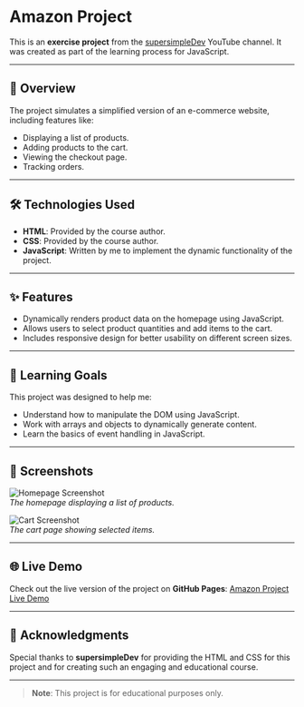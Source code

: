 # Amazon Project  

This is an **exercise project** from the [supersimpleDev](https://www.youtube.com/@supersimpledev) YouTube channel. It was created as part of the learning process for JavaScript.  

---

## 🌟 Overview  

The project simulates a simplified version of an e-commerce website, including features like:  
- Displaying a list of products.  
- Adding products to the cart.  
- Viewing the checkout page.  
- Tracking orders.  

---

## 🛠️ Technologies Used  

- **HTML**: Provided by the course author.  
- **CSS**: Provided by the course author.  
- **JavaScript**: Written by me to implement the dynamic functionality of the project.  

---

## ✨ Features  

- Dynamically renders product data on the homepage using JavaScript.  
- Allows users to select product quantities and add items to the cart.  
- Includes responsive design for better usability on different screen sizes.  

---

## 🎯 Learning Goals  

This project was designed to help me:  
- Understand how to manipulate the DOM using JavaScript.  
- Work with arrays and objects to dynamically generate content.  
- Learn the basics of event handling in JavaScript.  

---

## 📸 Screenshots  

![Homepage Screenshot](path/to/homepage-screenshot.png)  
*The homepage displaying a list of products.*  

![Cart Screenshot](path/to/cart-screenshot.png)  
*The cart page showing selected items.*  

---

## 🌐 Live Demo  

Check out the live version of the project on **GitHub Pages**: [Amazon Project Live Demo](https://yourusername.github.io/amazon-project/)  

---

## 🙏 Acknowledgments  

Special thanks to **supersimpleDev** for providing the HTML and CSS for this project and for creating such an engaging and educational course.  

---

> **Note**: This project is for educational purposes only.  